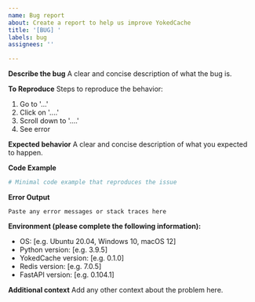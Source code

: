```yaml
---
name: Bug report
about: Create a report to help us improve YokedCache
title: '[BUG] '
labels: bug
assignees: ''

---
```


**Describe the bug**
A clear and concise description of what the bug is.

**To Reproduce**
Steps to reproduce the behavior:
1. Go to '...'
2. Click on '....'
3. Scroll down to '....'
4. See error

**Expected behavior**
A clear and concise description of what you expected to happen.

**Code Example**
```python
# Minimal code example that reproduces the issue
```

**Error Output**
```
Paste any error messages or stack traces here
```

**Environment (please complete the following information):**
 - OS: [e.g. Ubuntu 20.04, Windows 10, macOS 12]
 - Python version: [e.g. 3.9.5]
 - YokedCache version: [e.g. 0.1.0]
 - Redis version: [e.g. 7.0.5]
 - FastAPI version: [e.g. 0.104.1]

**Additional context**
Add any other context about the problem here.
